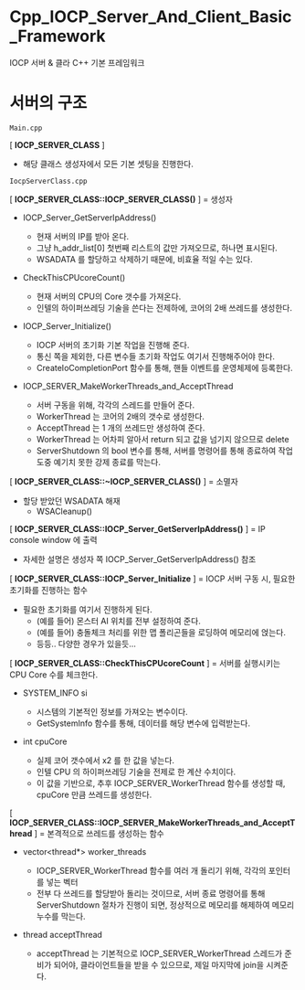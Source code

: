﻿# Cpp_IOCP_Server_And_Client_Basic_Framework
IOCP 서버 &amp; 클라 C++ 기본 프레임워크

서버의 구조
================
`Main.cpp`

[ **IOCP_SERVER_CLASS** ]
* 해당 클래스 생성자에서 모든 기본 셋팅을 진행한다.

`IocpServerClass.cpp`

[ **IOCP_SERVER_CLASS::IOCP_SERVER_CLASS()** ] = 생성자
* IOCP_Server_GetServerIpAddress()
  * 현재 서버의 IP를 받아 온다.
  * 그냥 h_addr_list[0] 첫번째 리스트의 값만 가져오므로, 하나면 표시된다.
  * WSADATA 를 할당하고 삭제하기 때문에, 비효율 적일 수는 있다.

* CheckThisCPUcoreCount()
  * 현재 서버의 CPU의 Core 갯수를 가져온다.
  * 인텔의 하이퍼쓰레딩 기술을 쓴다는 전제하에, 코어의 2배 쓰레드를 생성한다.
 
* IOCP_Server_Initialize()
  * IOCP 서버의 초기화 기본 작업을 진행해 준다. 
  * 통신 쪽을 제외한, 다른 변수들 초기화 작업도 여기서 진행해주어야 한다.
  * CreateIoCompletionPort 함수를 통해, 핸들 이벤트를 운영체제에 등록한다.

* IOCP_SERVER_MakeWorkerThreads_and_AcceptThread
  * 서버 구동을 위해, 각각의 스레드를 만들어 준다.
  * WorkerThread 는 코어의 2배의 갯수로 생성한다.
  * AcceptThread 는 1 개의 쓰레드만 생성하여 준다.
  * WorkerThread 는 어차피 알아서 return 되고 값을 넘기지 않으므로 delete
  * ServerShutdown 의 bool 변수를 통해, 서버를 명령어를 통해 종료하여 작업 도중 예기치 못한 강제 종료를 막는다.

[ **IOCP_SERVER_CLASS::~IOCP_SERVER_CLASS()** ] = 소멸자
* 할당 받았던 WSADATA 해재
  * WSACleanup()

[ **IOCP_SERVER_CLASS::IOCP_Server_GetServerIpAddress()** ] = IP console window 에 출력
* 자세한 설명은 생성자 쪽 IOCP_Server_GetServerIpAddress() 참조

[ **IOCP_SERVER_CLASS::IOCP_Server_Initialize** ] = IOCP 서버 구동 시, 필요한 초기화를 진행하는 함수
* 필요한 초기화를 여기서 진행하게 된다.
  * (예를 들어) 몬스터 AI 위치를 전부 설정하여 준다.
  * (예를 들어) 충돌체크 처리를 위한 맵 폴리곤들을 로딩하여 메모리에 얹는다.
  * 등등.. 다양한 경우가 있을듯...

[ **IOCP_SERVER_CLASS::CheckThisCPUcoreCount** ] = 서버를 실행시키는 CPU Core 수를 체크한다.
* SYSTEM_INFO si
  * 시스템의 기본적인 정보를 가져오는 변수이다.
  * GetSystemInfo 함수를 통해, 데이터를 해당 변수에 입력받는다.

* int cpuCore
  * 실제 코어 갯수에서 x2 를 한 값을 넣는다.
  * 인텔 CPU 의 하이퍼쓰레딩 기술을 전제로 한 계산 수치이다.
  * 이 값을 기반으로, 추후 IOCP_SERVER_WorkerThread 함수를 생성할 때, cpuCore 만큼 쓰레드를 생성한다.

[ **IOCP_SERVER_CLASS::IOCP_SERVER_MakeWorkerThreads_and_AcceptThread** ] = 본격적으로 쓰레드를 생성하는 함수
* vector<thread*> worker_threads
  * IOCP_SERVER_WorkerThread 함수를 여러 개 돌리기 위해, 각각의 포인터를 넣는 벡터
  * 전부 다 쓰레드를 할당받아 돌리는 것이므로, 서버 종료 명령어를 통해 ServerShutdown 절차가 진행이 되면, 정상적으로 메모리를 해제하여 메모리 누수를 막는다.

* thread acceptThread
  * acceptThread 는 기본적으로 IOCP_SERVER_WorkerThread 스레드가 준비가 되어야, 클라이언트들을 받을 수 있으므로, 제일 마지막에 join을 시켜준다.


